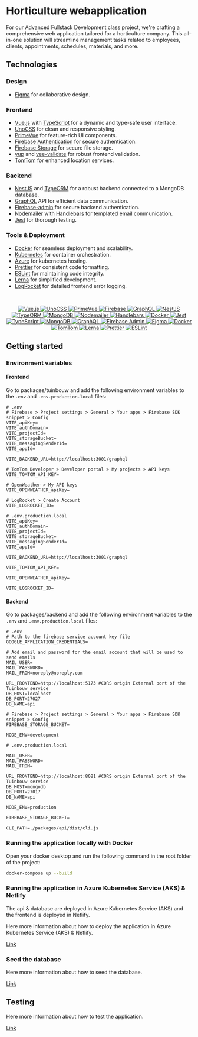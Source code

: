 # Horticulture webapplication

For our Advanced Fullstack Development class project, we're crafting a comprehensive web application tailored for a horticulture company. This all-in-one solution will streamline management tasks related to employees, clients, appointments, schedules, materials, and more.

## Technologies

### Design
- [Figma](https://www.figma.com/) for collaborative design.

### Frontend
- [Vue.js](https://vuejs.org/) with [TypeScript](https://www.typescriptlang.org/) for a dynamic and type-safe user interface.
- [UnoCSS](https://tailwindcss.com/) for clean and responsive styling.
- [PrimeVue](https://primefaces.org/primevue/showcase/#/) for feature-rich UI components.
- [Firebase Authentication](https://firebase.google.com/) for secure authentication.
- [Firebase Storage](https://firebase.google.com/docs/storage) for secure file storage.
- [yup](https://github.com/jquense/yup) and [vee-validate](https://vee-validate.logaretm.com/v4/) for robust frontend validation.
- [TomTom](https://www.tomtom.com/en_gb/) for enhanced location services.


### Backend
- [NestJS](https://nestjs.com/) and [TypeORM](https://typeorm.io/) for a robust backend connected to a MongoDB database.
- [GraphQL](https://graphql.org/) API for efficient data communication.
- [Firebase-admin](https://firebase.google.com/docs/admin/setup) for secure backend authentication.
- [Nodemailer](https://nodemailer.com/about/) with [Handlebars](https://handlebarsjs.com/) for templated email communication.
- [Jest](https://jestjs.io/) for thorough testing.


### Tools & Deployment
- [Docker](https://www.docker.com/) for seamless deployment and scalability.
- [Kubernetes](https://kubernetes.io/) for container orchestration.
- [Azure](https://azure.microsoft.com/) for kubernetes hosting.
- [Prettier](https://prettier.io/) for consistent code formatting.
- [ESLint](https://eslint.org/) for maintaining code integrity.
- [Lerna](https://lerna.js.org/) for simplified development.
- [LogRocket](https://logrocket.com/) for detailed frontend error logging.


<br/>
<p align="center">
  <a href="https://vuejs.org/" target="blank">
    <img src="https://img.shields.io/badge/Vue.js-4FC08D?style=for-the-badge&logo=vue.js&logoColor=white" alt="Vue.js"/>
  </a>
  <a href="https://tailwindcss.com/" target="blank">
    <img src="https://img.shields.io/badge/UnoCSS-38B2AC?style=for-the-badge&logo=tailwind-css&logoColor=white" alt="UnoCSS"/>
  </a>
  <a href="https://primefaces.org/primevue/showcase/#/" target="blank">
    <img src="https://img.shields.io/badge/PrimeVue-0F4B6E?style=for-the-badge&logo=primevue&logoColor=white" alt="PrimeVue"/>
  </a>
  <a href="https://firebase.google.com/" target="blank">
    <img src="https://img.shields.io/badge/Firebase-FFCA28?style=for-the-badge&logo=firebase&logoColor=black" alt="Firebase"/>
  </a>
  <a href="https://graphql.org/" target="blank">
    <img src="https://img.shields.io/badge/GraphQL-E434AA?style=for-the-badge&logo=graphql&logoColor=white" alt="GraphQL"/>
  </a>
  <a href="https://nestjs.com/" target="blank">
    <img src="https://img.shields.io/badge/NestJS-E0234E?style=for-the-badge&logo=nestjs&logoColor=white" alt="NestJS"/>
  </a>
  <a href="https://typeorm.io/" target="blank">
    <img src="https://img.shields.io/badge/TypeORM-376DCC?style=for-the-badge&logo=typeorm&logoColor=white" alt="TypeORM"/>
  </a>
  <a href="https://mongodb.com/" target="blank">
    <img src="https://img.shields.io/badge/MongoDB-47A248?style=for-the-badge&logo=mongodb&logoColor=white" alt="MongoDB"/>
  </a>
  <a href="https://nodemailer.com/about/" target="blank">
    <img src="https://img.shields.io/badge/Nodemailer-339933?style=for-the-badge&logo=nodemailer&logoColor=white" alt="Nodemailer"/>
  </a>
  <a href="https://handlebarsjs.com/" target="blank">
    <img src="https://img.shields.io/badge/Handlebars-F0772B?style=for-the-badge&logo=handlebars&logoColor=white" alt="Handlebars"/>
  </a>
  <a href="https://www.docker.com/" target="blank">
    <img src="https://img.shields.io/badge/Docker-2496ED?style=for-the-badge&logo=docker&logoColor=white" alt="Docker"/>
  </a>
  <a href="https://jestjs.io/" target="blank">
    <img src="https://img.shields.io/badge/Jest-C21325?style=for-the-badge&logo=jest&logoColor=white" alt="Jest"/>
  </a>
  <a href="https://www.typescriptlang.org/" target="blank">
    <img src="https://img.shields.io/badge/TypeScript-3178C6?style=for-the-badge&logo=typescript&logoColor=white" alt="TypeScript"/>
  </a>
  <a href="https://www.mongodb.com/" target="blank">
    <img src="https://img.shields.io/badge/MongoDB-47A248?style=for-the-badge&logo=mongodb&logoColor=white" alt="MongoDB"/>
  </a>
  <a href="https://graphql.org/" target="blank">
    <img src="https://img.shields.io/badge/GraphQL-E10098?style=for-the-badge&logo=graphql&logoColor=white" alt="GraphQL"/>
  </a>
  <a href="https://firebase.google.com/docs/admin/setup" target="blank">
    <img src="https://img.shields.io/badge/Firebase_Admin-FFCA28?style=for-the-badge&logo=firebase&logoColor=black" alt="Firebase Admin"/>
  </a>
  <a href="https://www.figma.com/" target="blank">
    <img src="https://img.shields.io/badge/Figma-F24E1E?style=for-the-badge&logo=figma&logoColor=white" alt="Figma"/>
  </a>
  <a href="https://www.docker.com/" target="blank">
    <img src="https://img.shields.io/badge/Docker-2496ED?style=for-the-badge&logo=docker&logoColor=white" alt="Docker"/>
  </a>
  <a href="https://www.tomtom.com/en_gb/" target="blank">
    <img src="https://img.shields.io/badge/TomTom-EC482F?style=for-the-badge&logo=tomtom&logoColor=white" alt="TomTom"/>
  </a>
  <a href="https://lerna.js.org/" target="blank">
    <img src="https://img.shields.io/badge/Lerna-1877F2?style=for-the-badge&logo=lerna&logoColor=white" alt="Lerna"/>
  </a>
  <a href="https://prettier.io/" target="blank">
    <img src="https://img.shields.io/badge/Prettier-F7B93E?style=for-the-badge&logo=prettier&logoColor=black" alt="Prettier"/>
  </a>
  <a href="https://eslint.org/" target="blank">
    <img src="https://img.shields.io/badge/ESLint-4B32C3?style=for-the-badge&logo=eslint&logoColor=white" alt="ESLint"/>
  </a>
</p>

## Getting started

### Environment variables

#### Frontend

Go to packages/tuinbouw and add the following environment variables to the `.env` and `.env.production.local` files:


```env
# .env
# Firebase > Project settings > General > Your apps > Firebase SDK snippet > Config
VITE_apiKey=
VITE_authDomain=
VITE_projectId=
VITE_storageBucket=
VITE_messagingSenderId=
VITE_appId=

VITE_BACKEND_URL=http://localhost:3001/graphql

# TomTom Developer > Developer portal > My projects > API keys
VITE_TOMTOM_API_KEY=

# OpenWeather > My API keys
VITE_OPENWEATHER_apiKey=

# LogRocket > Create Account 
VITE_LOGROCKET_ID=
```

```env
# .env.production.local
VITE_apiKey=
VITE_authDomain=
VITE_projectId=
VITE_storageBucket=
VITE_messagingSenderId=
VITE_appId=

VITE_BACKEND_URL=http://localhost:3001/graphql

VITE_TOMTOM_API_KEY=

VITE_OPENWEATHER_apiKey=

VITE_LOGROCKET_ID=
```

#### Backend

Go to packages/backend and add the following environment variables to the `.env` and `.env.production.local` files:

```env
# .env
# Path to the firebase service account key file
GOOGLE_APPLICATION_CREDENTIALS= 

# Add email and password for the email account that will be used to send emails
MAIL_USER=
MAIL_PASSWORD=
MAIL_FROM=noreply@noreply.com

URL_FRONTEND=http://localhost:5173 #CORS origin External port of the Tuinbouw service
DB_HOST=localhost
DB_PORT=27027
DB_NAME=api

# Firebase > Project settings > General > Your apps > Firebase SDK snippet > Config
FIREBASE_STORAGE_BUCKET=

NODE_ENV=development
```

```env
# .env.production.local

MAIL_USER=
MAIL_PASSWORD=
MAIL_FROM=

URL_FRONTEND=http://localhost:8081 #CORS origin External port of the Tuinbouw service
DB_HOST=mongodb
DB_PORT=27017
DB_NAME=api

NODE_ENV=production

FIREBASE_STORAGE_BUCKET=

CLI_PATH=./packages/api/dist/cli.js
```	

### Running the application locally with Docker

Open your docker desktop and run the following command in the root folder of the project:

```bash
docker-compose up --build
```

### Running the application in Azure Kubernetes Service (AKS) & Netlify

The api & database are deployed in Azure Kubernetes Service (AKS) and the frontend is deployed in Netlify.

Here more information about how to deploy the application in Azure Kubernetes Service (AKS) & Netlify.

[Link](doc\kubernetes.md)

### Seed the database

Here more information about how to seed the database.

[Link](doc\seed.md)

## Testing

Here more information about how to test the application.

[Link](doc\tests.md)




